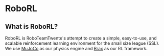 # RoboRL

## What is RoboRL?
RoboRL is RoboTeamTwente's attempt to create a simple, easy-to-use, and scalable reinforcement learning environment for the small size league (SSL).
We use [MuJoCo](https://github.com/deepmind/mujoco) as our physics engine and [Brax](https://github.com/google/brax) as our RL framework.


